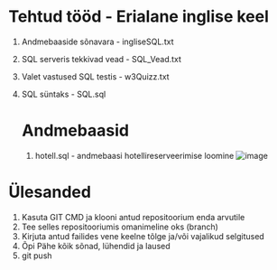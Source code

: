 # Tehtud tööd - Erialane inglise keel

1. Andmebaaside sõnavara - ingliseSQL.txt
2. SQL serveris tekkivad vead - SQL_Vead.txt
3. Valet vastused SQL testis - w3Quizz.txt
4. SQL süntaks - SQL.sql

    # Andmebaasid

     1.  hotell.sql - andmebaasi hotellireserveerimise loomine
  ![image](https://github.com/IrinaMerkulova/TARpv23ab/assets/161806791/0f9f3e7f-58dd-4324-abe6-54570f4fb34c)



  
# Ülesanded

1. Kasuta GIT CMD ja klooni antud repositoorium enda arvutile
2. Tee selles repositooriumis omanimeline oks (branch)
3. Kirjuta antud failides vene keelne tõlge ja/või vajalikud selgitused
4. Õpi Pähe kõik sõnad, lühendid ja laused
5. git push
